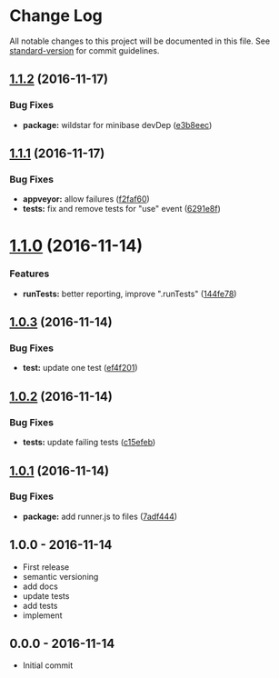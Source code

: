# Change Log

All notable changes to this project will be documented in this file. See [standard-version](https://github.com/conventional-changelog/standard-version) for commit guidelines.

<a name="1.1.2"></a>
## [1.1.2](https://github.com/node-minibase/minibase-tests/compare/v1.1.1...v1.1.2) (2016-11-17)


### Bug Fixes

* **package:** wildstar for minibase devDep ([e3b8eec](https://github.com/node-minibase/minibase-tests/commit/e3b8eec))



<a name="1.1.1"></a>
## [1.1.1](https://github.com/node-minibase/minibase-tests/compare/v1.1.0...v1.1.1) (2016-11-17)


### Bug Fixes

* **appveyor:** allow failures ([f2faf60](https://github.com/node-minibase/minibase-tests/commit/f2faf60))
* **tests:** fix and remove tests for "use" event ([6291e8f](https://github.com/node-minibase/minibase-tests/commit/6291e8f))



<a name="1.1.0"></a>
# [1.1.0](https://github.com/node-minibase/minibase-tests/compare/v1.0.3...v1.1.0) (2016-11-14)


### Features

* **runTests:** better reporting, improve ".runTests" ([144fe78](https://github.com/node-minibase/minibase-tests/commit/144fe78))



<a name="1.0.3"></a>
## [1.0.3](https://github.com/node-minibase/minibase-tests/compare/v1.0.2...v1.0.3) (2016-11-14)


### Bug Fixes

* **test:** update one test ([ef4f201](https://github.com/node-minibase/minibase-tests/commit/ef4f201))



<a name="1.0.2"></a>
## [1.0.2](https://github.com/node-minibase/minibase-tests/compare/v1.0.1...v1.0.2) (2016-11-14)


### Bug Fixes

* **tests:** update failing tests ([c15efeb](https://github.com/node-minibase/minibase-tests/commit/c15efeb))



<a name="1.0.1"></a>
## [1.0.1](https://github.com/node-minibase/minibase-tests/compare/v1.0.0...v1.0.1) (2016-11-14)


### Bug Fixes

* **package:** add runner.js to files ([7adf444](https://github.com/node-minibase/minibase-tests/commit/7adf444))





## 1.0.0 - 2016-11-14
- First release
- semantic versioning
- add docs
- update tests
- add tests
- implement

## 0.0.0 - 2016-11-14
- Initial commit